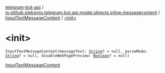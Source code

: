 [telegram-bot-api](../../index.md) / [io.github.oleksivio.telegram.bot.api.model.objects.inline.messagecontent](../index.md) / [InputTextMessageContent](index.md) / [&lt;init&gt;](./-init-.md)

# &lt;init&gt;

`InputTextMessageContent(messageText: `[`String`](https://kotlinlang.org/api/latest/jvm/stdlib/kotlin/-string/index.html)`? = null, parseMode: `[`String`](https://kotlinlang.org/api/latest/jvm/stdlib/kotlin/-string/index.html)`? = null, disableWebPagePreview: `[`Boolean`](https://kotlinlang.org/api/latest/jvm/stdlib/kotlin/-boolean/index.html)`? = null)`

[InputTextMessageContent](https://core.telegram.org/bots/api/#inputtextmessagecontent)

